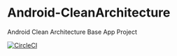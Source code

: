 # Android-CleanArchitecture
Android Clean Architecture Base App Project

[![CircleCI](https://circleci.com/gh/bbang208/Android-CleanArchitecture/tree/master.svg?style=svg)](https://circleci.com/gh/bbang208/Android-CleanArchitecture/tree/master)
